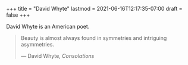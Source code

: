 +++
title = "David Whyte"
lastmod = 2021-06-16T12:17:35-07:00
draft = false
+++

David Whyte is an American poet.

> Beauty is almost always found in symmetries and intriguing asymmetries.
>
> — David Whyte, _Consolations_